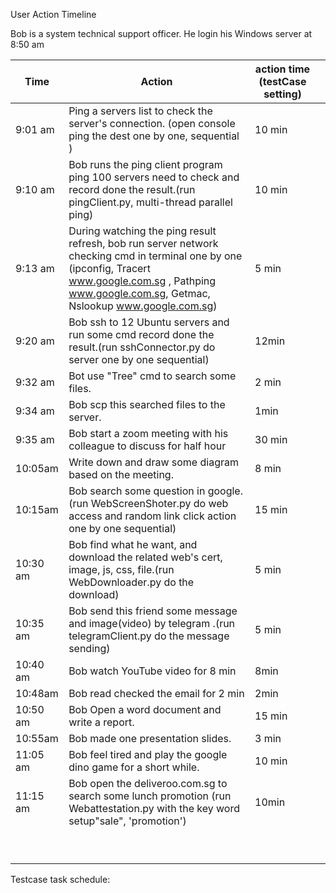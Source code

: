 User Action Timeline 



Bob is a system technical support officer. He login his Windows server at 8:50 am

| Time     | Action                                                       | action time (testCase setting) |      |
| -------- | ------------------------------------------------------------ | ------------------------------ | ---- |
| 9:01 am  | Ping a servers list to check the server's connection. (open console ping the dest one by one, sequential ) | 10 min                         |      |
| 9:10 am  | Bob runs the ping client program ping 100 servers need to check and record done the result.(run pingClient.py, multi-thread parallel ping) | 10 min                         |      |
| 9:13 am  | During watching the ping result refresh, bob run server network checking cmd in terminal one by one (ipconfig, Tracert www.google.com.sg , Pathping www.google.com.sg, Getmac, Nslookup www.google.com.sg) | 5 min                          |      |
| 9:20 am  | Bob ssh to 12 Ubuntu servers and run some cmd  record done the result.(run sshConnector.py do server one by one sequential) | 12min                          |      |
| 9:32 am  | Bot use "Tree" cmd to search some files.                     | 2 min                          |      |
| 9:34 am  | Bob scp this searched files to the server.                   | 1min                           |      |
| 9:35 am  | Bob start a zoom meeting with his colleague to discuss for half hour | 30 min                         |      |
| 10:05am  | Write down and draw some diagram based on the meeting.       | 8 min                          |      |
| 10:15am  | Bob search some question in google.(run WebScreenShoter.py do web access and random link click action one by one sequential) | 15 min                         |      |
| 10:30 am | Bob find what he want, and download the related web's cert, image, js, css,  file.(run WebDownloader.py do the download) | 5 min                          |      |
| 10:35 am | Bob send this friend some message and image(video) by telegram .(run telegramClient.py do the message sending) | 5 min                          |      |
| 10:40 am | Bob watch YouTube video for 8 min                            | 8min                           |      |
| 10:48am  | Bob read checked the email for 2 min                         | 2min                           |      |
| 10:50 am | Bob Open a word document and write a report.                 | 15 min                         |      |
| 10:55am  | Bob made one presentation slides.                            | 3 min                          |      |
| 11:05 am | Bob feel tired and play the google dino game for a short while. | 10 min                         |      |
| 11:15 am | Bob open the deliveroo.com.sg to search some lunch promotion (run Webattestation.py with the key word setup"sale", 'promotion') | 10min                          |      |
|          |                                                              |                                |      |
|          |                                                              |                                |      |
|          |                                                              |                                |      |
|          |                                                              |                                |      |
|          |                                                              |                                |      |
|          |                                                              |                                |      |
|          |                                                              |                                |      |
|          |                                                              |                                |      |
|          |                                                              |                                |      |



Testcase task schedule:









